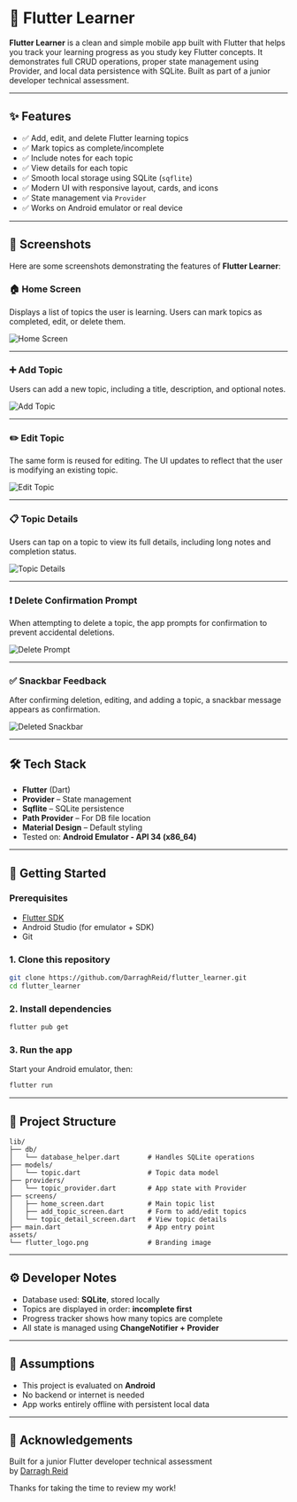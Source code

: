 # 📱 Flutter Learner

**Flutter Learner** is a clean and simple mobile app built with Flutter that helps you track your learning progress as you study key Flutter concepts. It demonstrates full CRUD operations, proper state management using Provider, and local data persistence with SQLite. Built as part of a junior developer technical assessment.

---

## ✨ Features

- ✅ Add, edit, and delete Flutter learning topics
- ✅ Mark topics as complete/incomplete
- ✅ Include notes for each topic
- ✅ View details for each topic
- ✅ Smooth local storage using SQLite (`sqflite`)
- ✅ Modern UI with responsive layout, cards, and icons
- ✅ State management via `Provider`
- ✅ Works on Android emulator or real device

---

## 📸 Screenshots

Here are some screenshots demonstrating the features of **Flutter Learner**:

### 🏠 Home Screen
Displays a list of topics the user is learning. Users can mark topics as completed, edit, or delete them.

![Home Screen](assets/home_screen.png)

---

### ➕ Add Topic
Users can add a new topic, including a title, description, and optional notes.

![Add Topic](assets/add_topic.png)

---

### ✏️ Edit Topic
The same form is reused for editing. The UI updates to reflect that the user is modifying an existing topic.

![Edit Topic](assets/edit_topic.png)

---

### 📋 Topic Details
Users can tap on a topic to view its full details, including long notes and completion status.

![Topic Details](assets/topic_details.png)

---

### ❗ Delete Confirmation Prompt
When attempting to delete a topic, the app prompts for confirmation to prevent accidental deletions.

![Delete Prompt](assets/delete_prompt.png)

---

### ✅ Snackbar Feedback
After confirming deletion, editing, and adding a topic, a snackbar message appears as confirmation.

![Deleted Snackbar](assets/deleted_snackbar.png)


---

## 🛠 Tech Stack

- **Flutter** (Dart)
- **Provider** – State management
- **Sqflite** – SQLite persistence
- **Path Provider** – For DB file location
- **Material Design** – Default styling
- Tested on: **Android Emulator - API 34 (x86_64)**

---

## 🚀 Getting Started

### Prerequisites

- [Flutter SDK](https://flutter.dev/docs/get-started/install)
- Android Studio (for emulator + SDK)
- Git

### 1. Clone this repository

```bash
git clone https://github.com/DarraghReid/flutter_learner.git
cd flutter_learner
```

### 2. Install dependencies

```bash
flutter pub get
```

### 3. Run the app

Start your Android emulator, then:

```bash
flutter run
```

---

## 📁 Project Structure

```
lib/
├── db/
│   └── database_helper.dart       # Handles SQLite operations
├── models/
│   └── topic.dart                 # Topic data model
├── providers/
│   └── topic_provider.dart        # App state with Provider
├── screens/
│   ├── home_screen.dart           # Main topic list
│   ├── add_topic_screen.dart      # Form to add/edit topics
│   └── topic_detail_screen.dart   # View topic details
├── main.dart                      # App entry point
assets/
└── flutter_logo.png               # Branding image
```

---

## ⚙️ Developer Notes

- Database used: **SQLite**, stored locally
- Topics are displayed in order: **incomplete first**
- Progress tracker shows how many topics are complete
- All state is managed using **ChangeNotifier + Provider**

---

## 📌 Assumptions

- This project is evaluated on **Android**
- No backend or internet is needed
- App works entirely offline with persistent local data

---

## 🙌 Acknowledgements

Built for a junior Flutter developer technical assessment  
by [Darragh Reid](https://github.com/DarraghReid)

Thanks for taking the time to review my work!
